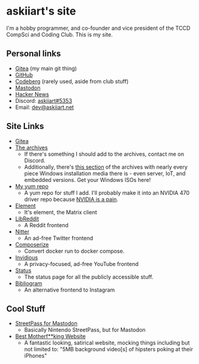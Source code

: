 # askiiart's site

I'm a hobby programmer, and co-founder and vice president of the TCCD CompSci and Coding Club. This is my site.

## Personal links

- [Gitea](https://git.askiiart.net/askiiart) (my main git thing)
- [GitHub](https://github.com/askiiart)
- [Codeberg](https://codeberg.org/TCCD-CompSci-and-Coding-Club/) (rarely used, aside from club stuff)
- [Mastodon](https://infosec.exchange/@askiiart)
- [Hacker News](https://news.ycombinator.com/user?id=askiiart)
- Discord: [askiiart#5353](https://discord.com/users/552658564368302092)
- Email: [dev@askiiart.net](mailto:dev@askiiart.net)

## Site Links

- [Gitea](https://git.askiiart.net/)
- [The archives](/archives/)
  - If there's something I should add to the archives, contact me on Discord.
  - Additionally, there's [this section](/archives/iso-and-stuff/Windows/) of the archives with nearly every piece Windows installation media there is - even server, IoT, and embedded versions. Get your Windows ISOs here!
- [My yum repo](https://askiiart.net/repo/)
  - A yum repo for stuff I add. I'll probably make it into an NVIDIA 470 driver repo because [NVIDIA is a pain](https://www.youtube.com/watch?v=IVpOyKCNZYw).
- [Element](https://element.askiiart.net/)
  - It's element, the Matrix client
- [LibReddit](https://libreddit.askiiart.net/)
  - A Reddit frontend
- [Nitter](https://nitter.askiiart.net/)
  - An ad-free Twitter frontend
- [Composerize](https://composerize.askiiart.net/)
  - Convert docker run to docker compose.
- [Invidious](https://invidious.askiiart.net/)
  - A privacy-focused, ad-free YouTube frontend
- [Status](https://status.askiiart.net/)
  - The status page for all the publicly accessible stuff.
- [Bibliogram](https://bibliogram.askiiart.net/applysettings/3bb4944d6d346268ae9bd84f42bc9a51)
  - An alternative frontend to Instagram

## Cool Stuff

- [StreetPass for Mastodon](https://streetpass.social/)
  - Basically Nintendo StreetPass, but for Mastodon
- [Best Motherf**king Website](https://bestmotherfucking.website/)
  - A fantastic looking, satirical website, mocking things including but not limited to: "5MB background video\[s\] of hipsters poking at their iPhones"
